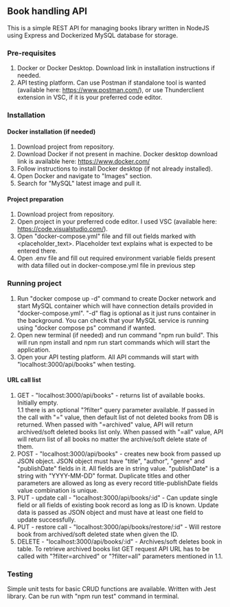 ## Book handling API ##

This is a simple REST API for managing books library written in NodeJS using Express and Dockerized MySQL database for storage.

### Pre-requisites ###
1. Docker or Docker Desktop. Download link in installation instructions if needed.
2. API testing platform. Can use Postman if standalone tool is wanted (available here: https://www.postman.com/), or use Thunderclient extension in VSC, if it is your preferred code editor.

### Installation ###
#### Docker installation (if needed) ####
1. Download project from repository.
2. Download Docker if not present in machine. Docker desktop download link is available here: https://www.docker.com/
3. Follow instructions to install Docker desktop (if not already installed).
4. Open Docker and navigate to "Images" section.
5. Search for "MySQL" latest image and pull it.

#### Project preparation ####
1. Download project from repository.
2. Open project in your preferred code editor. I used VSC (available here: https://code.visualstudio.com/).
3. Open "docker-compose.yml" file and fill out fields marked with \<placeholder_text\>. Placeholder text explains what is expected to be entered there.
4. Open .env file and fill out required environment variable fields present with data filled out in docker-compose.yml file in previous step

### Running project ###
1. Run "docker compose up -d" command to create Docker network and start MySQL container which will have connection details provided in "docker-compose.yml". "-d" flag is optional as it just runs container in the background. You can check that your MySQL service is running using "docker compose ps" command if wanted.
2. Open new terminal (if needed) and run command "npm run build". This will run npm install and npm run start commands which will start the application.
3. Open your API testing platform. All API commands will start with "localhost:3000/api/books" when testing.

#### URL call list ####
1. GET - "localhost:3000/api/books" - returns list of available books. Initially empty. \
1.1 there is an optional "?filter" query parameter available. If passed in the call with "=" value, then default list of not deleted books from DB is returned. When passed with "=archived" value, API will return archived/soft deleted books list only. When passed with "=all" value, API will return list of all books no matter the archive/soft delete state of them.
3. POST - "localhost:3000/api/books" - creates new book from passed up JSON object. JSON object must have "title", "author", "genre" and "publishDate" fields in it. All fields are in string value. "publishDate" is a string with "YYYY-MM-DD" format. Duplicate titles and other parameters are allowed as long as every record title-publishDate fields value combination is unique.
4. PUT - update call - "localhost:3000/api/books/:id" - Can update single field or all fields of existing book record as long as ID is known. Update data is passed as JSON object and must have at least one field to update successfully.
5. PUT - restore call - "localhost:3000/api/books/restore/:id" - Will restore book from archived/soft deleted state when given the ID.
6. DELETE - "localhost:3000/api/books/:id" - Archives/soft deletes book in table. To retrieve archived books list GET request API URL has to be called with "?filter=archived" or "?filter=all" parameters mentioned in 1.1.

### Testing ###
Simple unit tests for basic CRUD functions are available. Written with Jest library. Can be run with "npm run test" command in terminal.
